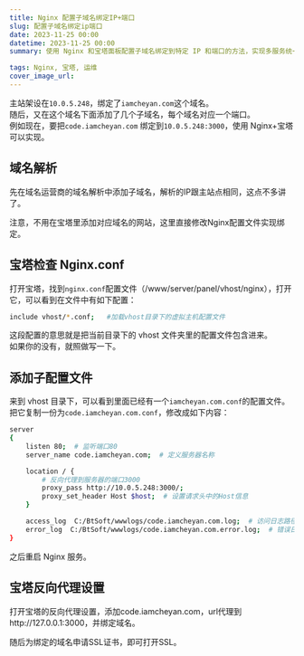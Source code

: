 ```yaml
---
title: Nginx 配置子域名绑定IP+端口
slug: 配置子域名绑定ip端口
date: 2023-11-25 00:00
datetime: 2023-11-25 00:00
summary: 使用 Nginx 和宝塔面板配置子域名绑定到特定 IP 和端口的方法，实现多服务统一域名管理。

tags: Nginx, 宝塔, 运维
cover_image_url: 
---
```

主站架设在`10.0.5.248`，绑定了`iamcheyan.com`这个域名。  
随后，又在这个域名下面添加了几个子域名，每个域名对应一个端口。  
例如现在，要把`code.iamcheyan.com` 绑定到`10.0.5.248:3000`，使用 Nginx+宝塔 可以实现。

## 域名解析
先在域名运营商的域名解析中添加子域名，解析的IP跟主站点相同，这点不多讲了。

注意，不用在宝塔里添加对应域名的网站，这里直接修改Nginx配置文件实现绑定。

## 宝塔检查 Nginx.conf
打开宝塔，找到`nginx.conf`配置文件（/www/server/panel/vhost/nginx），打开它，可以看到在文件中有如下配置：

```bash
include vhost/*.conf;   #加载vhost目录下的虚拟主机配置文件
```
这段配置的意思就是把当前目录下的 vhost 文件夹里的配置文件包含进来。  
如果你的没有，就照做写一下。

## 添加子配置文件
来到 vhost 目录下，可以看到里面已经有一个`iamcheyan.com.conf`的配置文件。  
把它复制一份为`code.iamcheyan.com.conf`，修改成如下内容：

```bash
server
{
    listen 80;  # 监听端口80
    server_name code.iamcheyan.com;  # 定义服务器名称

    location / {
        # 反向代理到服务器的端口3000
        proxy_pass http://10.0.5.248:3000/;
        proxy_set_header Host $host;  # 设置请求头中的Host信息
    }

    access_log  C:/BtSoft/wwwlogs/code.iamcheyan.com.log;  # 访问日志路径
    error_log  C:/BtSoft/wwwlogs/code.iamcheyan.com.error.log;  # 错误日志路径
}
```

之后重启 Nginx 服务。

## 宝塔反向代理设置

打开宝塔的反向代理设置，添加code.iamcheyan.com，url代理到http://127.0.0.1:3000，并绑定域名。

随后为绑定的域名申请SSL证书，即可打开SSL。